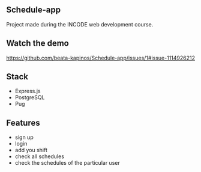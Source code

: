 ## Schedule-app
Project made during the INCODE web development course.
## Watch the demo
https://github.com/beata-kapinos/Schedule-app/issues/1#issue-1114926212
## Stack
- Express.js
- PostgreSQL
- Pug
## Features
- sign up
- login
- add you shift
- check all schedules
- check the schedules of the particular user
